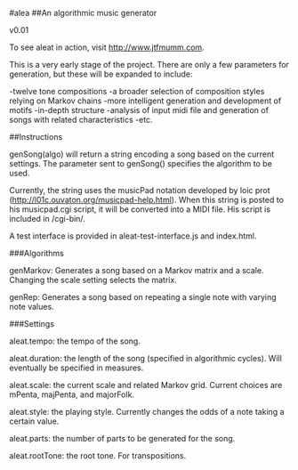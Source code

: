 #alea
##An algorithmic music generator

v0.01

To see aleat in action, visit http://www.jtfmumm.com.

This is a very early stage of the project.  There are only a few
parameters for generation, but these will be expanded to include:

-twelve tone compositions
-a broader selection of composition styles relying on Markov chains
-more intelligent generation and development of motifs
-in-depth structure
-analysis of input midi file and generation of songs with related characteristics
-etc.

##Instructions

genSong(algo) will return a string encoding a song based on the current settings.
The parameter sent to genSong() specifies the algorithm to be used.

Currently, the string uses the musicPad notation developed by loic prot
(http://l01c.ouvaton.org/musicpad-help.html).  When this string is posted to his
musicpad.cgi script, it will be converted into a MIDI file.  His script is included
in /cgi-bin/.

A test interface is provided in aleat-test-interface.js and index.html.

###Algorithms

genMarkov: Generates a song based on a Markov matrix and a scale.  Changing the scale setting
selects the matrix.

genRep: Generates a song based on repeating a single note with varying note values.

###Settings

aleat.tempo: the tempo of the song.

aleat.duration: the length of the song (specified in algorithmic cycles).  Will eventually be
specified in measures.

aleat.scale: the current scale and related Markov grid.  Current choices are mPenta, majPenta,
and majorFolk.

aleat.style: the playing style.  Currently changes the odds of a note taking a certain value.

aleat.parts: the number of parts to be generated for the song.

aleat.rootTone: the root tone.  For transpositions.




